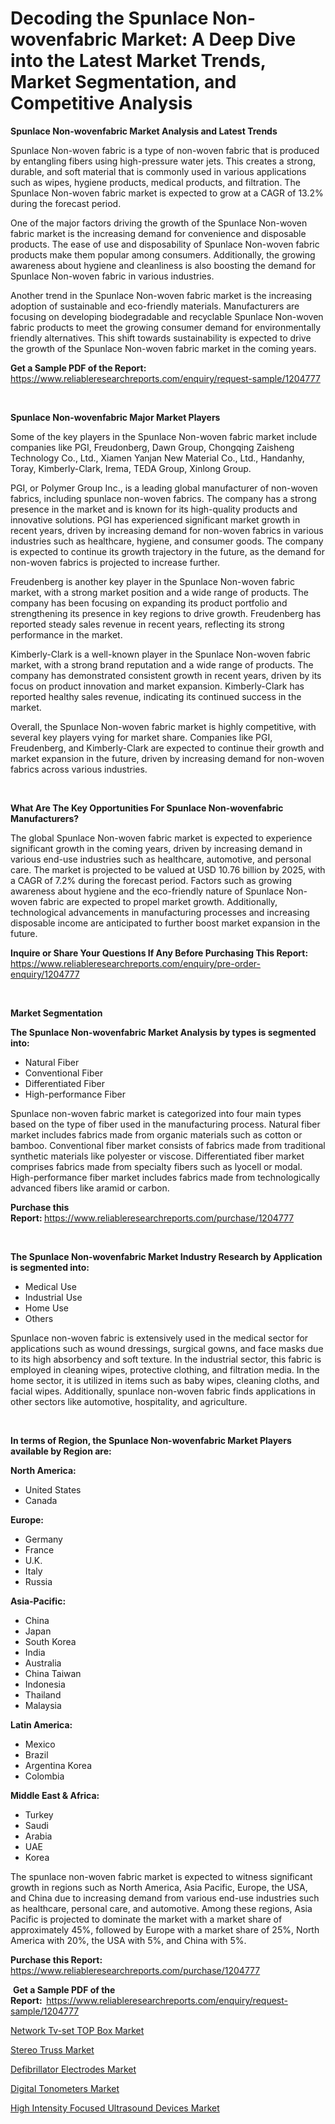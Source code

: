 <p><h1>Decoding the Spunlace Non-wovenfabric Market: A Deep Dive into the Latest Market Trends, Market Segmentation, and Competitive Analysis</h1></p><p><strong>Spunlace Non-wovenfabric Market Analysis and Latest Trends</strong></p>
<p><p>Spunlace Non-woven fabric is a type of non-woven fabric that is produced by entangling fibers using high-pressure water jets. This creates a strong, durable, and soft material that is commonly used in various applications such as wipes, hygiene products, medical products, and filtration. The Spunlace Non-woven fabric market is expected to grow at a CAGR of 13.2% during the forecast period.</p><p>One of the major factors driving the growth of the Spunlace Non-woven fabric market is the increasing demand for convenience and disposable products. The ease of use and disposability of Spunlace Non-woven fabric products make them popular among consumers. Additionally, the growing awareness about hygiene and cleanliness is also boosting the demand for Spunlace Non-woven fabric in various industries.</p><p>Another trend in the Spunlace Non-woven fabric market is the increasing adoption of sustainable and eco-friendly materials. Manufacturers are focusing on developing biodegradable and recyclable Spunlace Non-woven fabric products to meet the growing consumer demand for environmentally friendly alternatives. This shift towards sustainability is expected to drive the growth of the Spunlace Non-woven fabric market in the coming years.</p></p>
<p><strong>Get a Sample PDF of the Report:&nbsp;</strong> <a href="https://www.reliableresearchreports.com/enquiry/request-sample/1204777">https://www.reliableresearchreports.com/enquiry/request-sample/1204777</a></p>
<p>&nbsp;</p>
<p><strong>Spunlace Non-wovenfabric Major Market Players</strong></p>
<p><p>Some of the key players in the Spunlace Non-woven fabric market include companies like PGI, Freudonberg, Dawn Group, Chongqing Zaisheng Technology Co., Ltd., Xiamen Yanjan New Material Co., Ltd., Handanhy, Toray, Kimberly-Clark, Irema, TEDA Group, Xinlong Group. </p><p>PGI, or Polymer Group Inc., is a leading global manufacturer of non-woven fabrics, including spunlace non-woven fabrics. The company has a strong presence in the market and is known for its high-quality products and innovative solutions. PGI has experienced significant market growth in recent years, driven by increasing demand for non-woven fabrics in various industries such as healthcare, hygiene, and consumer goods. The company is expected to continue its growth trajectory in the future, as the demand for non-woven fabrics is projected to increase further.</p><p>Freudenberg is another key player in the Spunlace Non-woven fabric market, with a strong market position and a wide range of products. The company has been focusing on expanding its product portfolio and strengthening its presence in key regions to drive growth. Freudenberg has reported steady sales revenue in recent years, reflecting its strong performance in the market.</p><p>Kimberly-Clark is a well-known player in the Spunlace Non-woven fabric market, with a strong brand reputation and a wide range of products. The company has demonstrated consistent growth in recent years, driven by its focus on product innovation and market expansion. Kimberly-Clark has reported healthy sales revenue, indicating its continued success in the market.</p><p>Overall, the Spunlace Non-woven fabric market is highly competitive, with several key players vying for market share. Companies like PGI, Freudenberg, and Kimberly-Clark are expected to continue their growth and market expansion in the future, driven by increasing demand for non-woven fabrics across various industries.</p></p>
<p>&nbsp;</p>
<p><strong>What Are The Key Opportunities For Spunlace Non-wovenfabric Manufacturers?</strong></p>
<p><p>The global Spunlace Non-woven fabric market is expected to experience significant growth in the coming years, driven by increasing demand in various end-use industries such as healthcare, automotive, and personal care. The market is projected to be valued at USD 10.76 billion by 2025, with a CAGR of 7.2% during the forecast period. Factors such as growing awareness about hygiene and the eco-friendly nature of Spunlace Non-woven fabric are expected to propel market growth. Additionally, technological advancements in manufacturing processes and increasing disposable income are anticipated to further boost market expansion in the future.</p></p>
<p><strong>Inquire or Share Your Questions If Any Before Purchasing This Report:</strong> <a href="https://www.reliableresearchreports.com/enquiry/pre-order-enquiry/1204777">https://www.reliableresearchreports.com/enquiry/pre-order-enquiry/1204777</a></p>
<p>&nbsp;</p>
<p><strong>Market Segmentation</strong></p>
<p><strong>The Spunlace Non-wovenfabric Market Analysis by types is segmented into:</strong></p>
<p><ul><li>Natural Fiber</li><li>Conventional Fiber</li><li>Differentiated Fiber</li><li>High-performance Fiber</li></ul></p>
<p><p>Spunlace non-woven fabric market is categorized into four main types based on the type of fiber used in the manufacturing process. Natural fiber market includes fabrics made from organic materials such as cotton or bamboo. Conventional fiber market consists of fabrics made from traditional synthetic materials like polyester or viscose. Differentiated fiber market comprises fabrics made from specialty fibers such as lyocell or modal. High-performance fiber market includes fabrics made from technologically advanced fibers like aramid or carbon.</p></p>
<p><strong>Purchase this Report:&nbsp;</strong><a href="https://www.reliableresearchreports.com/purchase/1204777">https://www.reliableresearchreports.com/purchase/1204777</a></p>
<p>&nbsp;</p>
<p><strong>The Spunlace Non-wovenfabric Market Industry Research by Application is segmented into:</strong></p>
<p><ul><li>Medical Use</li><li>Industrial Use</li><li>Home Use</li><li>Others</li></ul></p>
<p><p>Spunlace non-woven fabric is extensively used in the medical sector for applications such as wound dressings, surgical gowns, and face masks due to its high absorbency and soft texture. In the industrial sector, this fabric is employed in cleaning wipes, protective clothing, and filtration media. In the home sector, it is utilized in items such as baby wipes, cleaning cloths, and facial wipes. Additionally, spunlace non-woven fabric finds applications in other sectors like automotive, hospitality, and agriculture.</p></p>
<p>&nbsp;</p>
<p><strong>In terms of Region, the Spunlace Non-wovenfabric Market Players available by Region are:</strong></p>
<p>
    <p> <strong> North America: </strong>
        <ul>
            <li>United States</li>
            <li>Canada</li>
        </ul>
        </p> 
    <p> <strong> Europe: </strong>
        <ul>
            <li>Germany</li>
            <li>France</li>
            <li>U.K.</li>
            <li>Italy</li>
            <li>Russia</li>
        </ul>
        </p> 
    <p> <strong> Asia-Pacific: </strong>
        <ul>
            <li>China</li>
            <li>Japan</li>
            <li>South Korea</li>
            <li>India</li>
            <li>Australia</li>
            <li>China Taiwan</li>
            <li>Indonesia</li>
            <li>Thailand</li>
            <li>Malaysia</li>
        </ul>
        </p> 
    <p> <strong> Latin America: </strong>
        <ul>
            <li>Mexico</li>
            <li>Brazil</li>
            <li>Argentina Korea</li>
            <li>Colombia</li>
        </ul>
        </p> 
    <p> <strong> Middle East & Africa: </strong>
        <ul>
            <li>Turkey</li>
            <li>Saudi</li>
            <li>Arabia</li>
            <li>UAE</li>
            <li>Korea</li>
        </ul>
    </p>
    </p>
<p><p>The spunlace non-woven fabric market is expected to witness significant growth in regions such as North America, Asia Pacific, Europe, the USA, and China due to increasing demand from various end-use industries such as healthcare, personal care, and automotive. Among these regions, Asia Pacific is projected to dominate the market with a market share of approximately 45%, followed by Europe with a market share of 25%, North America with 20%, the USA with 5%, and China with 5%.</p></p>
<p><strong>Purchase this Report: </strong><a href="https://www.reliableresearchreports.com/purchase/1204777">https://www.reliableresearchreports.com/purchase/1204777</a></p>
<p>&nbsp;<strong>Get a Sample PDF of the Report:&nbsp;&nbsp;</strong><a href="https://www.reliableresearchreports.com/enquiry/request-sample/1204777">https://www.reliableresearchreports.com/enquiry/request-sample/1204777</a></p>
<p><strong></strong></p>
<p><p><a href="https://issuu.com/reportprime-2/docs/network-tv-set-top-box-market-size-2030.pptx">Network Tv-set TOP Box Market</a></p><p><a href="https://issuu.com/reportprime-2/docs/stereo-truss-market-size-2030.pptx">Stereo Truss Market</a></p><p><a href="https://medium.com/@justintaylor7556/defibrillator-electrodes-market-report-reveals-the-latest-trends-and-growth-opportunities-of-this-a479d6ab6862">Defibrillator Electrodes Market</a></p><p><a href="https://medium.com/@justintaylor7556/digital-tonometers-market-research-report-its-history-and-forecast-2024-to-2031-faea98807ddb">Digital Tonometers Market</a></p><p><a href="https://github.com/Chiragrp22/Market-Research-Report-List-3/blob/main/high-intensity-focused-ultrasound-devices-market.md">High Intensity Focused Ultrasound Devices Market</a></p></p>